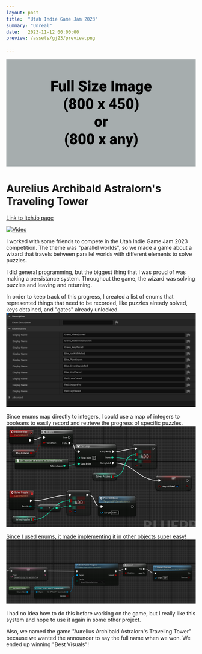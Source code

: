 ```yaml
---
layout: post
title:  "Utah Indie Game Jam 2023"
summary: "Unreal"
date:   2023-11-12 00:00:00
preview: /assets/gj23/preview.png

---
```


![Picture 1](/assets/fullsize.png)
# Aurelius Archibald Astralorn's Traveling Tower
[Link to Itch.io page](https://hdeck.itch.io/aurelius-archibald-astralorns-traveling-tower)


[![Video](https://i.vimeocdn.com/video/1752567678-23f34cb37c0e95f294ba8377595e692e1002255c5cedbb48122bb5766d3e691f-d_640)](https://vimeo.com/883782837 "Video")

I worked with some friends to compete in the Utah Indie Game Jam 2023 competition. The theme was "parallel worlds", so we made a game about a wizard that travels between parallel worlds with different elements to solve puzzles.

I did general programming, but the biggest thing that I was proud of was making a persistance system. Throughout the game, the wizard was solving puzzles and leaving and returning. 

In order to keep track of this progress, I created a list of enums that represented things that need to be recorded, like puzzles already solved, keys obtained, and "gates" already unlocked. 
![Picture 2](/assets/gj23/enum.png)

Since enums map directly to integers, I could use a map of integers to booleans to easily record and retrieve the progress of specific puzzles.
![Picture 3](/assets/gj23/make-map.png)

Since I used enums, it made implementing it in other objects super easy!
![Picture 4](/assets/gj23/check-progress.png)

I had no idea how to do this before working on the game, but I really like this system and hope to use it again in some other project.

Also, we named the game "Aurelius Archibald Astralorn's Traveling Tower" because we wanted the announcer to say the full name when we won. We ended up winning "Best Visuals"!
